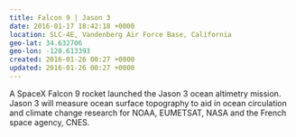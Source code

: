 ```yaml
---
title: Falcon 9 | Jason 3
date: 2016-01-17 18:42:18 +0000
location: SLC-4E, Vandenberg Air Force Base, California
geo-lat: 34.632706
geo-lon: -120.613393
created: 2016-01-26 00:27 +0000
updated: 2016-01-26 00:27 +0000
---
```


A SpaceX Falcon 9 rocket launched the Jason 3 ocean altimetry mission. Jason 3 will measure ocean surface topography to aid in ocean circulation and climate change research for NOAA, EUMETSAT, NASA and the French space agency, CNES.
